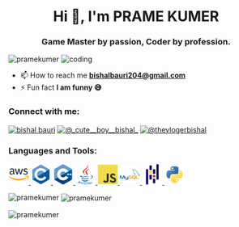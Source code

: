 <h1 align="center">Hi 👋, I'm PRAME KUMER</h1>
<h3 align="center">Game Master by passion, Coder by profession.</h3>

<img align="right" alt="coding" width="400" src="/mnt/data/original-d6517f1e2cc5829933ba69ca77010944.gif
">

<p align="left"> <img src="https://komarev.com/ghpvc/?username=pramekumer&label=Profile%20views&color=0e75b6&style=flat" alt="pramekumer" /> </p>

- 📫 How to reach me **bishalbauri204@gmail.com**
- ⚡ Fun fact **I am funny 😅**
<h3 align="left">Connect with me:</h3>
<p align="left">
<a href="https://linkedin.com/in/bishal bauri" target="blank"><img align="center" src="https://raw.githubusercontent.com/rahuldkjain/github-profile-readme-generator/master/src/images/icons/Social/linked-in-alt.svg" alt="bishal bauri" height="30" width="40" /></a>
<a href="https://instagram.com/@_cute__boy__bishal_" target="blank"><img align="center" src="https://raw.githubusercontent.com/rahuldkjain/github-profile-readme-generator/master/src/images/icons/Social/instagram.svg" alt="@_cute__boy__bishal_" height="30" width="40" /></a>
<a href="https://www.youtube.com/c/@thevlogerbishal" target="blank"><img align="center" src="https://raw.githubusercontent.com/rahuldkjain/github-profile-readme-generator/master/src/images/icons/Social/youtube.svg" alt="@thevlogerbishal" height="30" width="40" /></a>
</p>

<h3 align="left">Languages and Tools:</h3>
<p align="left"> <a href="https://aws.amazon.com" target="_blank" rel="noreferrer"> <img src="https://raw.githubusercontent.com/devicons/devicon/master/icons/amazonwebservices/amazonwebservices-original-wordmark.svg" alt="aws" width="40" height="40"/> </a> <a href="https://www.cprogramming.com/" target="_blank" rel="noreferrer"> <img src="https://raw.githubusercontent.com/devicons/devicon/master/icons/c/c-original.svg" alt="c" width="40" height="40"/> </a> <a href="https://www.w3schools.com/cpp/" target="_blank" rel="noreferrer"> <img src="https://raw.githubusercontent.com/devicons/devicon/master/icons/cplusplus/cplusplus-original.svg" alt="cplusplus" width="40" height="40"/> </a> <a href="https://www.java.com" target="_blank" rel="noreferrer"> <img src="https://raw.githubusercontent.com/devicons/devicon/master/icons/java/java-original.svg" alt="java" width="40" height="40"/> </a> <a href="https://developer.mozilla.org/en-US/docs/Web/JavaScript" target="_blank" rel="noreferrer"> <img src="https://raw.githubusercontent.com/devicons/devicon/master/icons/javascript/javascript-original.svg" alt="javascript" width="40" height="40"/> </a> <a href="https://www.mysql.com/" target="_blank" rel="noreferrer"> <img src="https://raw.githubusercontent.com/devicons/devicon/master/icons/mysql/mysql-original-wordmark.svg" alt="mysql" width="40" height="40"/> </a> <a href="https://pandas.pydata.org/" target="_blank" rel="noreferrer"> <img src="https://raw.githubusercontent.com/devicons/devicon/2ae2a900d2f041da66e950e4d48052658d850630/icons/pandas/pandas-original.svg" alt="pandas" width="40" height="40"/> </a> <a href="https://www.python.org" target="_blank" rel="noreferrer"> <img src="https://raw.githubusercontent.com/devicons/devicon/master/icons/python/python-original.svg" alt="python" width="40" height="40"/> </a> </p>

<p><img align="left" src="https://github-readme-stats.vercel.app/api/top-langs?username=pramekumer&show_icons=true&locale=en&layout=compact" alt="pramekumer" /></p>

<p>&nbsp;<img align="center" src="https://github-readme-stats.vercel.app/api?username=pramekumer&show_icons=true&locale=en" alt="pramekumer" /></p>

<p><img align="center" src="https://github-readme-streak-stats.herokuapp.com/?user=pramekumer&" alt="pramekumer" /></p>
